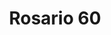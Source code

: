 ---
title: Rosario 60
date: 
draft: false

# descripcion
description : Rosario confeccionado en plata 925. Terminaciones excelentes. Extensible.  Cuentas de 4mm.

materials: Plata 925

color: 

dimensions: Largo collar 50 cm. Extensión medalla y cruz 12 cm

code: 04-17-1027

type: "Colgantes"

categories: []

price: $25.080,00

price_eftvo: $21.320,00

# Images
# first image will be shown in the product page
images:
  # - image: "images/path_to_image"
  # La ubicacion de las imagenes es imagenes/Colgantes/Colgantes.Gargantillas/04-17-1027-rosario-60
  - image: "./images/colgantes/gargantillas/04-17-1027-rosario-60_a.jpg"
  - image: "./images/colgantes/gargantillas/04-17-1027-rosario-60_b.jpg"
  - image: "./images/colgantes/gargantillas/04-17-1027-rosario-60_c.jpg"
---